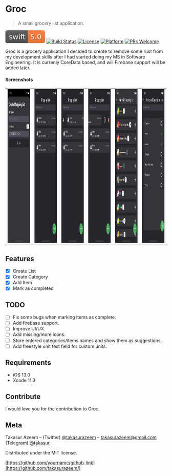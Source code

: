 # Groc
> A small grocery list application.

[![Swift Version][swift-image]][swift-url]
[![Build Status][travis-image]][travis-url]
[![License][license-image]][license-url]
[![Platform](https://img.shields.io/cocoapods/p/LFAlertController.svg?style=flat)](http://cocoapods.org/pods/LFAlertController)
[![PRs Welcome](https://img.shields.io/badge/PRs-welcome-brightgreen.svg?style=flat-square)](http://makeapullrequest.com)

Groc is a grocery application I decided to create  to remove some rust from my development skills after I had started doing my MS in Software Engineering. It is currenly CoreData based, and will Firebase support will be added later.

#### Screenshots
<table>
  <tr>
    <td><img src="screenshots/1st.png" width=680 height=480></td>
    <td><img src="screenshots/2nd.png" width=680 height=480></td>
    <td><img src="screenshots/3rd.png" width=680 height=480></td>
    <td><img src="screenshots/4th.png" width=680 height=480></td>
    <td><img src="screenshots/5th.png" width=680 height=480></td>
    <td><img src="screenshots/6th.png" width=680 height=480></td>
  </tr>
 </table>

## Features

- [x] Create List
- [x] Create Category
- [x] Add Item
- [x] Mark as completed

## TODO
- [ ] Fix some bugs when marking items as complete.
- [ ] Add firebase support.
- [ ] Improve UI/UX.
- [ ] Add missing/more icons.
- [ ] Store entered categories/items names and show them as suggestions.
- [ ] Add freestyle unit text field for custom units.

## Requirements

- iOS 13.0
- Xcode 11.3

## Contribute

I would love you for the contribution to Groc.

## Meta

Takasur Azeem – (Twitter) [@takasurazeem](https://twitter.com/takasurazeem) – takasurazeem@gmail.com
(Telegram) [@takasur](https://t.me/takasur)

Distributed under the MIT license.

[https://github.com/yourname/github-link](https://github.com/takasurazeem/)

[swift-image]:swift-5.0-orange.svg
[swift-url]: https://swift.org/
[license-image]: https://img.shields.io/badge/License-MIT-blue.svg
[license-url]: LICENSE
[travis-image]: https://img.shields.io/travis/dbader/node-datadog-metrics/master.svg?style=flat-square
[travis-url]: https://travis-ci.org/dbader/node-datadog-metrics
[codebeat-image]: https://codebeat.co/badges/c19b47ea-2f9d-45df-8458-b2d952fe9dad
[codebeat-url]: https://codebeat.co/projects/github-com-vsouza-awesomeios-com
